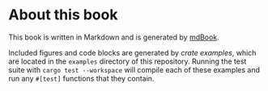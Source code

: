 # About this book

This book is written in Markdown and is generated by
[mdBook](https://github.com/rust-lang/mdBook/).

Included figures and code blocks are generated by *crate examples*, which are
located in the `examples` directory of this repository.
Running the test suite with `cargo test --workspace` will compile each of
these examples and run any `#[test]` functions that they contain.
